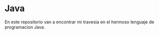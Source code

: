 # Java

En este repositorio van a encontrar mi travesia en el hermoso lenguaje de programacion Java.
